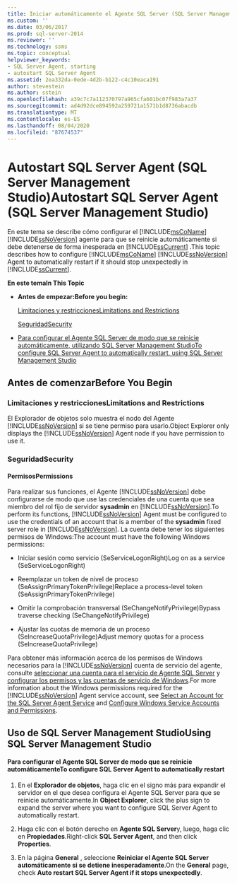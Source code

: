 ```yaml
---
title: Iniciar automáticamente el Agente SQL Server (SQL Server Management Studio) | Microsoft Docs
ms.custom: ''
ms.date: 03/06/2017
ms.prod: sql-server-2014
ms.reviewer: ''
ms.technology: ssms
ms.topic: conceptual
helpviewer_keywords:
- SQL Server Agent, starting
- autostart SQL Server Agent
ms.assetid: 2ea332da-0ede-4d2b-b122-c4c10eaca191
author: stevestein
ms.author: sstein
ms.openlocfilehash: a39c7c7a112370797a965cfa601bc07f983a7a37
ms.sourcegitcommit: ad4d92dce894592a259721a1571b1d8736abacdb
ms.translationtype: MT
ms.contentlocale: es-ES
ms.lasthandoff: 08/04/2020
ms.locfileid: "87674537"
---
```

# <a name="autostart-sql-server-agent-sql-server-management-studio"></a><span data-ttu-id="d18a1-102">Autostart SQL Server Agent (SQL Server Management Studio)</span><span class="sxs-lookup"><span data-stu-id="d18a1-102">Autostart SQL Server Agent (SQL Server Management Studio)</span></span>
  <span data-ttu-id="d18a1-103">En este tema se describe cómo configurar el [!INCLUDE[msCoName](../../includes/msconame-md.md)] [!INCLUDE[ssNoVersion](../../includes/ssnoversion-md.md)] agente para que se reinicie automáticamente si debe detenerse de forma inesperada en [!INCLUDE[ssCurrent](../../includes/sscurrent-md.md)] .</span><span class="sxs-lookup"><span data-stu-id="d18a1-103">This topic describes how to configure [!INCLUDE[msCoName](../../includes/msconame-md.md)] [!INCLUDE[ssNoVersion](../../includes/ssnoversion-md.md)] Agent to automatically restart if it should stop unexpectedly in [!INCLUDE[ssCurrent](../../includes/sscurrent-md.md)].</span></span>  
  
 <span data-ttu-id="d18a1-104">**En este tema**</span><span class="sxs-lookup"><span data-stu-id="d18a1-104">**In This Topic**</span></span>  
  
-   <span data-ttu-id="d18a1-105">**Antes de empezar:**</span><span class="sxs-lookup"><span data-stu-id="d18a1-105">**Before you begin:**</span></span>  
  
     [<span data-ttu-id="d18a1-106">Limitaciones y restricciones</span><span class="sxs-lookup"><span data-stu-id="d18a1-106">Limitations and Restrictions</span></span>](#Restrictions)  
  
     [<span data-ttu-id="d18a1-107">Seguridad</span><span class="sxs-lookup"><span data-stu-id="d18a1-107">Security</span></span>](#Security)  
  
-   [<span data-ttu-id="d18a1-108">Para configurar el Agente SQL Server de modo que se reinicie automáticamente, utilizando SQL Server Management Studio</span><span class="sxs-lookup"><span data-stu-id="d18a1-108">To configure SQL Server Agent to automatically restart, using SQL Server Management Studio</span></span>](#SSMSProcedure)  
  
##  <a name="before-you-begin"></a><a name="BeforeYouBegin"></a> <span data-ttu-id="d18a1-109">Antes de comenzar</span><span class="sxs-lookup"><span data-stu-id="d18a1-109">Before You Begin</span></span>  
  
###  <a name="limitations-and-restrictions"></a><a name="Restrictions"></a> <span data-ttu-id="d18a1-110">Limitaciones y restricciones</span><span class="sxs-lookup"><span data-stu-id="d18a1-110">Limitations and Restrictions</span></span>  
 <span data-ttu-id="d18a1-111">El Explorador de objetos solo muestra el nodo del Agente [!INCLUDE[ssNoVersion](../../includes/ssnoversion-md.md)] si se tiene permiso para usarlo.</span><span class="sxs-lookup"><span data-stu-id="d18a1-111">Object Explorer only displays the [!INCLUDE[ssNoVersion](../../includes/ssnoversion-md.md)] Agent node if you have permission to use it.</span></span>  
  
###  <a name="security"></a><a name="Security"></a> <span data-ttu-id="d18a1-112">Seguridad</span><span class="sxs-lookup"><span data-stu-id="d18a1-112">Security</span></span>  
  
####  <a name="permissions"></a><a name="Permissions"></a> <span data-ttu-id="d18a1-113">Permisos</span><span class="sxs-lookup"><span data-stu-id="d18a1-113">Permissions</span></span>  
 <span data-ttu-id="d18a1-114">Para realizar sus funciones, el Agente [!INCLUDE[ssNoVersion](../../includes/ssnoversion-md.md)] debe configurarse de modo que use las credenciales de una cuenta que sea miembro del rol fijo de servidor **sysadmin** en [!INCLUDE[ssNoVersion](../../includes/ssnoversion-md.md)].</span><span class="sxs-lookup"><span data-stu-id="d18a1-114">To perform its functions, [!INCLUDE[ssNoVersion](../../includes/ssnoversion-md.md)] Agent must be configured to use the credentials of an account that is a member of the **sysadmin** fixed server role in [!INCLUDE[ssNoVersion](../../includes/ssnoversion-md.md)].</span></span> <span data-ttu-id="d18a1-115">La cuenta debe tener los siguientes permisos de Windows:</span><span class="sxs-lookup"><span data-stu-id="d18a1-115">The account must have the following Windows permissions:</span></span>  
  
-   <span data-ttu-id="d18a1-116">Iniciar sesión como servicio (SeServiceLogonRight)</span><span class="sxs-lookup"><span data-stu-id="d18a1-116">Log on as a service (SeServiceLogonRight)</span></span>  
  
-   <span data-ttu-id="d18a1-117">Reemplazar un token de nivel de proceso (SeAssignPrimaryTokenPrivilege)</span><span class="sxs-lookup"><span data-stu-id="d18a1-117">Replace a process-level token (SeAssignPrimaryTokenPrivilege)</span></span>  
  
-   <span data-ttu-id="d18a1-118">Omitir la comprobación transversal (SeChangeNotifyPrivilege)</span><span class="sxs-lookup"><span data-stu-id="d18a1-118">Bypass traverse checking (SeChangeNotifyPrivilege)</span></span>  
  
-   <span data-ttu-id="d18a1-119">Ajustar las cuotas de memoria de un proceso (SeIncreaseQuotaPrivilege)</span><span class="sxs-lookup"><span data-stu-id="d18a1-119">Adjust memory quotas for a process (SeIncreaseQuotaPrivilege)</span></span>  
  
 <span data-ttu-id="d18a1-120">Para obtener más información acerca de los permisos de Windows necesarios para la [!INCLUDE[ssNoVersion](../../includes/ssnoversion-md.md)] cuenta de servicio del agente, consulte [seleccionar una cuenta para el servicio de Agente SQL Server](select-an-account-for-the-sql-server-agent-service.md) y [configurar los permisos y las cuentas de servicio de Windows](../../database-engine/configure-windows/configure-windows-service-accounts-and-permissions.md).</span><span class="sxs-lookup"><span data-stu-id="d18a1-120">For more information about the Windows permissions required for the [!INCLUDE[ssNoVersion](../../includes/ssnoversion-md.md)] Agent service account, see [Select an Account for the SQL Server Agent Service](select-an-account-for-the-sql-server-agent-service.md) and [Configure Windows Service Accounts and Permissions](../../database-engine/configure-windows/configure-windows-service-accounts-and-permissions.md).</span></span>  
  
##  <a name="using-sql-server-management-studio"></a><a name="SSMSProcedure"></a> <span data-ttu-id="d18a1-121">Uso de SQL Server Management Studio</span><span class="sxs-lookup"><span data-stu-id="d18a1-121">Using SQL Server Management Studio</span></span>  
  
#### <a name="to-configure-sql-server-agent-to-automatically-restart"></a><span data-ttu-id="d18a1-122">Para configurar el Agente SQL Server de modo que se reinicie automáticamente</span><span class="sxs-lookup"><span data-stu-id="d18a1-122">To configure SQL Server Agent to automatically restart</span></span>  
  
1.  <span data-ttu-id="d18a1-123">En el **Explorador de objetos**, haga clic en el signo más para expandir el servidor en el que desea configura el Agente SQL Server para que se reinicie automáticamente.</span><span class="sxs-lookup"><span data-stu-id="d18a1-123">In **Object Explorer**, click the plus sign to expand the server where you want to configure SQL Server Agent to automatically restart.</span></span>  
  
2.  <span data-ttu-id="d18a1-124">Haga clic con el botón derecho en **Agente SQL Server**y, luego, haga clic en **Propiedades**.</span><span class="sxs-lookup"><span data-stu-id="d18a1-124">Right-click **SQL Server Agent**, and then click **Properties**.</span></span>  
  
3.  <span data-ttu-id="d18a1-125">En la página **General** , seleccione **Reiniciar el Agente SQL Server automáticamente si se detiene inesperadamente**.</span><span class="sxs-lookup"><span data-stu-id="d18a1-125">On the **General** page, check **Auto restart SQL Server Agent if it stops unexpectedly**.</span></span>  
  
  
